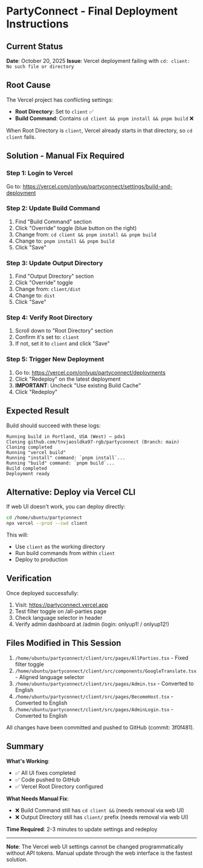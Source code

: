 # PartyConnect - Final Deployment Instructions

## Current Status

**Date**: October 20, 2025
**Issue**: Vercel deployment failing with `cd: client: No such file or directory`

## Root Cause

The Vercel project has conflicting settings:
- **Root Directory**: Set to `client` ✅
- **Build Command**: Contains `cd client && pnpm install && pnpm build` ❌

When Root Directory is `client`, Vercel already starts in that directory, so `cd client` fails.

## Solution - Manual Fix Required

### Step 1: Login to Vercel
Go to: https://vercel.com/onlyup/partyconnect/settings/build-and-deployment

### Step 2: Update Build Command
1. Find "Build Command" section
2. Click "Override" toggle (blue button on the right)
3. Change from: `cd client && pnpm install && pnpm build`
4. Change to: `pnpm install && pnpm build`
5. Click "Save"

### Step 3: Update Output Directory  
1. Find "Output Directory" section
2. Click "Override" toggle
3. Change from: `client/dist`
4. Change to: `dist`
5. Click "Save"

### Step 4: Verify Root Directory
1. Scroll down to "Root Directory" section
2. Confirm it's set to: `client`
3. If not, set it to `client` and click "Save"

### Step 5: Trigger New Deployment
1. Go to: https://vercel.com/onlyup/partyconnect/deployments
2. Click "Redeploy" on the latest deployment
3. **IMPORTANT**: Uncheck "Use existing Build Cache"
4. Click "Redeploy"

## Expected Result

Build should succeed with these logs:
```
Running build in Portland, USA (West) – pdx1
Cloning github.com/tnvjaosldka97-rgb/partyconnect (Branch: main)
Cloning completed
Running "vercel build"
Running "install" command: `pnpm install`...
Running "build" command: `pnpm build`...
Build completed
Deployment ready
```

## Alternative: Deploy via Vercel CLI

If web UI doesn't work, you can deploy directly:

```bash
cd /home/ubuntu/partyconnect
npx vercel --prod --cwd client
```

This will:
- Use `client` as the working directory
- Run build commands from within `client`
- Deploy to production

## Verification

Once deployed successfully:
1. Visit: https://partyconnect.vercel.app
2. Test filter toggle on /all-parties page
3. Check language selector in header
4. Verify admin dashboard at /admin (login: onlyup1! / onlyup12!)

## Files Modified in This Session

1. `/home/ubuntu/partyconnect/client/src/pages/AllParties.tsx` - Fixed filter toggle
2. `/home/ubuntu/partyconnect/client/src/components/GoogleTranslate.tsx` - Aligned language selector
3. `/home/ubuntu/partyconnect/client/src/pages/Admin.tsx` - Converted to English
4. `/home/ubuntu/partyconnect/client/src/pages/BecomeHost.tsx` - Converted to English
5. `/home/ubuntu/partyconnect/client/src/pages/AdminLogin.tsx` - Converted to English

All changes have been committed and pushed to GitHub (commit: 3f0f481).

## Summary

**What's Working**:
- ✅ All UI fixes completed
- ✅ Code pushed to GitHub
- ✅ Vercel Root Directory configured

**What Needs Manual Fix**:
- ❌ Build Command still has `cd client &&` (needs removal via web UI)
- ❌ Output Directory still has `client/` prefix (needs removal via web UI)

**Time Required**: 2-3 minutes to update settings and redeploy

---

**Note**: The Vercel web UI settings cannot be changed programmatically without API tokens. Manual update through the web interface is the fastest solution.

